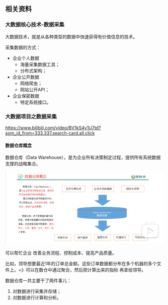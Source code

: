 ## 相关资料

### 大数据核心技术-数据采集

大数据技术，就是从各种类型的数据中快速获得有价值信息的技术。

采集数据的方式：

- 企业个人数据
  - 海量采集数据工具；
  - 分布式架构；
- 企业公开数据
  - 网络爬虫；
  - 网站公开API；
- 企业保密数据
  - 特定系统接口。

### 大数据项目之数据采集

https://www.bilibili.com/video/BV1kS4y1U7td?spm_id_from=333.337.search-card.all.click

#### 数据仓库概念

数据仓库（Data Warehouse），是为企业所有决策制定过程，提供所有系统数据支撑的战略集合。

<img src="1.assets/image-20220528071345470.png" alt="image-20220528071345470" style="zoom:50%;" />

可以帮忙企业 改善业务流程、控制成本、提高产品质量。

比如，领导想要最近1年的订单总金额。这些订单数据都分布在多个机器的多个文件上。=》可以在数仓中通过聚合，然后把计算出来的指标 再拿给领导。

数据仓库一共主要干了两件事儿：

1. 对数据进行采集并存储；
2. 对数据进行计算和分析。



